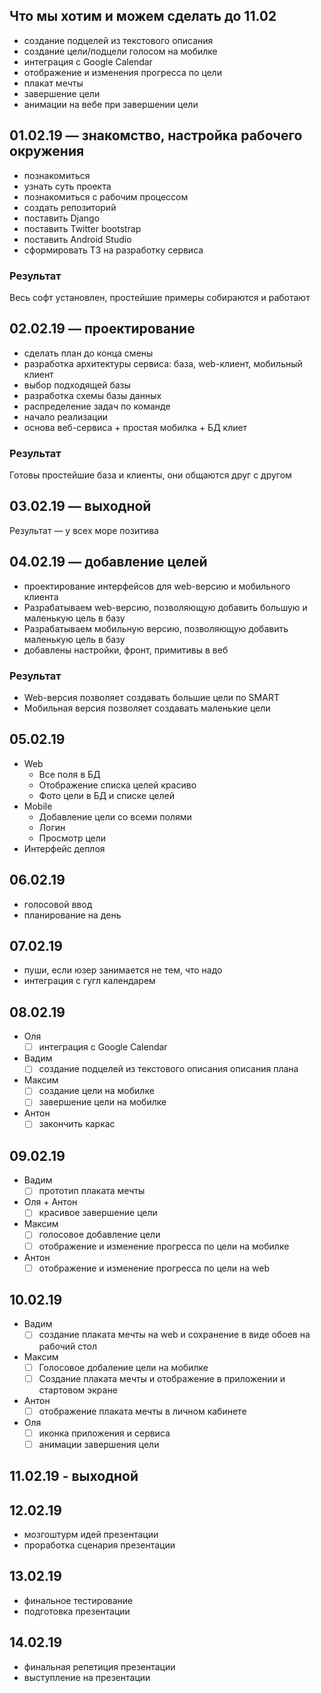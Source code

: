 ## Что мы хотим и можем сделать до 11.02

* создание подцелей из текстового описания
* создание цели/подцели голосом на мобилке
* интеграция с Google Calendar
* отображение и изменения прогресса по цели
* плакат мечты
* завершение цели
* анимации на вебе при завершении цели

## 01.02.19 — знакомство, настройка рабочего окружения

* познакомиться
* узнать суть проекта
* познакомиться с рабочим процессом
* создать репозиторий
* поставить Django
* поставить Twitter bootstrap
* поставить Android Studio
* сформировать ТЗ на разработку сервиса

### Результат

Весь софт установлен, простейшие примеры собираются и работают

## 02.02.19 — проектирование

* сделать план до конца смены
* разработка архитектуры сервиса: база, web-клиент, мобильный клиент
* выбор подходящей базы
* разработка схемы базы данных
* распределение задач по команде
* начало реализации
* основа веб-сервиса + простая мобилка + БД клиет

### Результат

Готовы простейшие база и клиенты, они общаются друг с другом

## 03.02.19 — выходной

Результат — у всех море позитива

## 04.02.19 — добавление целей

* проектирование интерфейсов для web-версию и мобильного клиента
* Разрабатываем web-версию, позволяющую добавить большую и маленькую цель в базу
* Разрабатываем мобильную версию, позволяющую добавить маленькую цель в базу
* добавлены настройки, фронт, примитивы в веб

### Результат

* Web-версия позволяет создавать большие цели по SMART
* Мобильная версия позволяет создавать маленькие цели

## 05.02.19

* Web
  * Все поля в БД
  * Отображение списка целей красиво
  * Фото цели в БД и списке целей
* Mobile
  * Добавление цели со всеми полями
  * Логин
  * Просмотр цели
* Интерфейс деплоя

## 06.02.19

* голосовой ввод
* планирование на день

## 07.02.19

* пуши, если юзер занимается не тем, что надо
* интеграция с гугл календарем

## 08.02.19

* Оля
  * [ ] интеграция с Google Calendar
* Вадим
  * [ ] создание подцелей из текстового описания описания плана
* Максим
  * [ ] создание цели на мобилке
  * [ ] завершение цели на мобилке
* Антон
  * [ ] закончить каркас

## 09.02.19

* Вадим
  * [ ] прототип плаката мечты
* Оля + Антон
  * [ ] красивое завершение цели
* Максим
  * [ ] голосовое добавление цели
  * [ ] отображение и изменение прогресса по цели на мобилке
* Антон
  * [ ] отображение и изменение прогресса по цели на web

## 10.02.19

* Вадим
  * [ ] создание плаката мечты на web и сохранение в виде обоев на рабочий стол
* Максим
  * [ ] Голосовое добаление цели на мобилке
  * [ ] Создание плаката мечты и отображение в приложении и стартовом экране
* Антон
  * [ ] отображение плаката мечты в личном кабинете
* Оля
  * [ ] иконка приложения и сервиса
  * [ ] анимации завершения цели

## 11.02.19 - выходной

## 12.02.19
* мозгоштурм идей презентации
* проработка сценария презентации

## 13.02.19
* финальное тестирование
* подготовка презентации

## 14.02.19
* финальная репетиция презентации
* выступление на презентации
